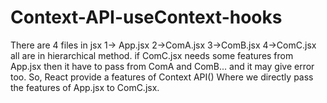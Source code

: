 # Context-API-useContext-hooks
There are 4 files in jsx 
1-> App.jsx
2->ComA.jsx
3->ComB.jsx
4->ComC.jsx
all are in hierarchical method.
if ComC.jsx needs some features from App.jsx then it have to pass from ComA and ComB...
and it may give error too.
So, React provide a features of Context API()
Where we directly pass the features of App.jsx to ComC.jsx.

